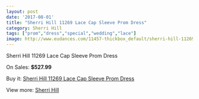 ```yaml
---
layout: post
date: '2017-08-01'
title: "Sherri Hill 11269 Lace Cap Sleeve Prom Dress"
category: Sherri Hill
tags: ["prom","dress","special","wedding","lace"]
image: http://www.eudances.com/11457-thickbox_default/sherri-hill-11269-lace-cap-sleeve-prom-dress.jpg
---
```

Sherri Hill 11269 Lace Cap Sleeve Prom Dress

On Sales: **$527.99**
<a href="https://www.eudances.com/en/sherri-hill/3637-sherri-hill-11269-lace-cap-sleeve-prom-dress.html"><amp-img layout="responsive" width="600" height="600" src="//www.eudances.com/11457-thickbox_default/sherri-hill-11269-lace-cap-sleeve-prom-dress.jpg" alt="Sherri Hill 11269 Lace Cap Sleeve Prom Dress 0" /></a>
<a href="https://www.eudances.com/en/sherri-hill/3637-sherri-hill-11269-lace-cap-sleeve-prom-dress.html"><amp-img layout="responsive" width="600" height="600" src="//www.eudances.com/11459-thickbox_default/sherri-hill-11269-lace-cap-sleeve-prom-dress.jpg" alt="Sherri Hill 11269 Lace Cap Sleeve Prom Dress 1" /></a>
<a href="https://www.eudances.com/en/sherri-hill/3637-sherri-hill-11269-lace-cap-sleeve-prom-dress.html"><amp-img layout="responsive" width="600" height="600" src="//www.eudances.com/11458-thickbox_default/sherri-hill-11269-lace-cap-sleeve-prom-dress.jpg" alt="Sherri Hill 11269 Lace Cap Sleeve Prom Dress 2" /></a>

Buy it: [Sherri Hill 11269 Lace Cap Sleeve Prom Dress](https://www.eudances.com/en/sherri-hill/3637-sherri-hill-11269-lace-cap-sleeve-prom-dress.html "Sherri Hill 11269 Lace Cap Sleeve Prom Dress")

View more: [Sherri Hill](https://www.eudances.com/en/80-Sherri-Hill "Sherri Hill")